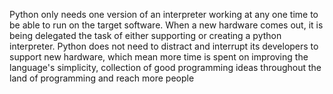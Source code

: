 

Python only needs one version of an interpreter working at any one time to be able to run on the target software. When a new hardware comes out, it is being delegated the task of either supporting or creating a python interpreter. Python does not need to distract and interrupt its developers to support new hardware, which mean more time is spent on improving the language's simplicity, collection of good programming ideas throughout the land of programming and reach more people


